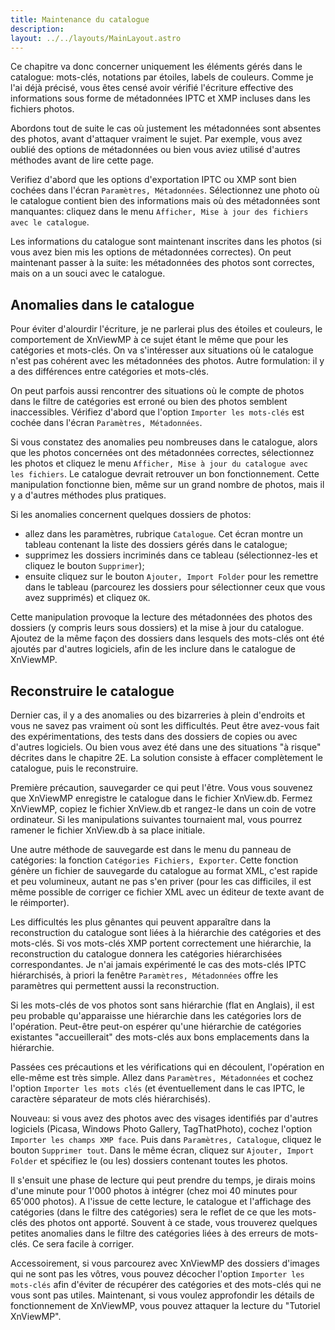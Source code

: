 ```yaml
---
title: Maintenance du catalogue
description: 
layout: ../../layouts/MainLayout.astro
---
```


Ce chapitre va donc concerner uniquement les éléments gérés dans le catalogue: mots-clés, notations par étoiles, labels de couleurs. Comme je l'ai déjà précisé, vous êtes censé avoir vérifié l'écriture effective des informations sous forme de métadonnées IPTC et XMP incluses dans les fichiers photos.

Abordons tout de suite le cas où justement les métadonnées sont absentes des photos, avant d'attaquer vraiment le sujet. Par exemple, vous avez oublié des options de métadonnées ou bien vous aviez utilisé d'autres méthodes avant de lire cette page.

Verifiez d'abord que les options d'exportation IPTC ou XMP sont bien cochées dans l'écran `Paramètres, Métadonnées`. Sélectionnez une photo où le catalogue contient bien des informations mais où des métadonnées sont manquantes: cliquez dans le menu `Afficher, Mise à jour des fichiers avec le catalogue`.

Les informations du catalogue sont maintenant inscrites dans les photos (si vous avez bien mis les options de métadonnées correctes). On peut maintenant passer à la suite: les métadonnées des photos sont correctes, mais on a un souci avec le catalogue.

## Anomalies dans le catalogue

Pour éviter d'alourdir l'écriture, je ne parlerai plus des étoiles et couleurs, le comportement de XnViewMP à ce sujet étant le même que pour les catégories et mots-clés. On va s'intéresser aux situations où le catalogue n'est pas cohérent avec les métadonnées des photos. Autre formulation: il y a des différences entre catégories et mots-clés.

On peut parfois aussi rencontrer des situations où le compte de photos dans le filtre de catégories est erroné ou bien des photos semblent inaccessibles. Vérifiez d'abord que l'option `Importer les mots-clés` est cochée dans l'écran `Paramètres, Métadonnées`.

Si vous constatez des anomalies peu nombreuses dans le catalogue, alors que les photos concernées ont des métadonnées correctes, sélectionnez les photos et cliquez le menu `Afficher, Mise à jour du catalogue avec les fichiers`. Le catalogue devrait retrouver un bon fonctionnement. Cette manipulation fonctionne bien, même sur un grand nombre de photos, mais il y a d'autres méthodes plus pratiques.

Si les anomalies concernent quelques dossiers de photos:
- allez dans les paramètres, rubrique `Catalogue`. Cet écran montre un tableau contenant la liste des dossiers gérés dans le catalogue;
- supprimez les dossiers incriminés dans ce tableau (sélectionnez-les et cliquez le bouton `Supprimer`);
- ensuite cliquez sur le bouton `Ajouter, Import Folder` pour les remettre dans le tableau (parcourez les dossiers pour sélectionner ceux que vous avez supprimés) et cliquez `OK`.

Cette manipulation provoque la lecture des métadonnées des photos des dossiers (y compris leurs sous dossiers) et la mise à jour du catalogue. Ajoutez de la même façon des dossiers dans lesquels des mots-clés ont été ajoutés par d'autres logiciels, afin de les inclure dans le catalogue de XnViewMP.

## Reconstruire le catalogue

Dernier cas, il y a des anomalies ou des bizarreries à plein d'endroits et vous ne savez pas vraiment où sont les difficultés. Peut être avez-vous fait des expérimentations, des tests dans des dossiers de copies ou avec d'autres logiciels. Ou bien vous avez été dans une des situations "à risque" décrites dans le chapitre 2E. La solution consiste à effacer complètement le catalogue, puis le reconstruire.

Première précaution, sauvegarder ce qui peut l'être. Vous vous souvenez que XnViewMP enregistre le catalogue dans le fichier XnView.db. Fermez XnViewMP, copiez le fichier XnView.db et rangez-le dans un coin de votre ordinateur. Si les manipulations suivantes tournaient mal, vous pourrez ramener le fichier XnView.db à sa place initiale.

Une autre méthode de sauvegarde est dans le menu du panneau de catégories: la fonction `Catégories Fichiers, Exporter`. Cette fonction génère un fichier de sauvegarde du catalogue au format XML, c'est rapide et peu volumineux, autant ne pas s'en priver (pour les cas difficiles, il est même possible de corriger ce fichier XML avec un éditeur de texte avant de le réimporter).

Les difficultés les plus gênantes qui peuvent apparaître dans la reconstruction du catalogue sont liées à la hiérarchie des catégories et des mots-clés. Si vos mots-clés XMP portent correctement une hiérarchie, la reconstruction du catalogue donnera les catégories hiérarchisées correspondantes. Je n'ai jamais expérimenté le cas des mots-clés IPTC hiérarchisés, à priori la fenêtre `Paramètres, Métadonnées` offre les paramètres qui permettent aussi la reconstruction.

Si les mots-clés de vos photos sont sans hiérarchie (flat en Anglais), il est peu probable qu'apparaisse une hiérarchie dans les catégories lors de l'opération. Peut-être peut-on espérer qu'une hiérarchie de catégories existantes "accueillerait" des mots-clés aux bons emplacements dans la hiérarchie.

Passées ces précautions et les vérifications qui en découlent, l'opération en elle-même est très simple. Allez dans `Paramètres, Métadonnées` et cochez l'option `Importer les mots clés` (et éventuellement dans le cas IPTC, le caractère séparateur de mots clés hiérarchisés).

Nouveau: si vous avez des photos avec des visages identifiés par d'autres logiciels (Picasa, Windows Photo Gallery, TagThatPhoto), cochez l'option `Importer les champs XMP face`. Puis dans `Paramètres, Catalogue`, cliquez le bouton `Supprimer tout`. Dans le même écran, cliquez sur `Ajouter, Import Folder` et spécifiez le (ou les) dossiers contenant toutes les photos.

Il s'ensuit une phase de lecture qui peut prendre du temps, je dirais moins d'une minute pour 1'000 photos à intégrer (chez moi 40 minutes pour 65'000 photos). A l'issue de cette lecture, le catalogue et l'affichage des catégories (dans le filtre des catégories) sera le reflet de ce que les mots-clés des photos ont apporté. Souvent à ce stade, vous trouverez quelques petites anomalies dans le filtre des catégories liées à des erreurs de mots-clés. Ce sera facile à corriger.

Accessoirement, si vous parcourez avec XnViewMP des dossiers d'images qui ne sont pas les vôtres, vous pouvez décocher l'option `Importer les mots-clés` afin d'éviter de récupérer des catégories et des mots-clés qui ne vous sont pas utiles. Maintenant, si vous voulez approfondir les détails de fonctionnement de XnViewMP, vous pouvez attaquer la lecture du "Tutoriel XnViewMP".
